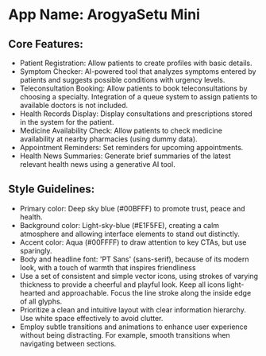 # **App Name**: ArogyaSetu Mini

## Core Features:

- Patient Registration: Allow patients to create profiles with basic details.
- Symptom Checker: AI-powered tool that analyzes symptoms entered by patients and suggests possible conditions with urgency levels.
- Teleconsultation Booking: Allow patients to book teleconsultations by choosing a specialty. Integration of a queue system to assign patients to available doctors is not included.
- Health Records Display: Display consultations and prescriptions stored in the system for the patient.
- Medicine Availability Check: Allow patients to check medicine availability at nearby pharmacies (using dummy data).
- Appointment Reminders: Set reminders for upcoming appointments.
- Health News Summaries: Generate brief summaries of the latest relevant health news using a generative AI tool.

## Style Guidelines:

- Primary color: Deep sky blue (#00BFFF) to promote trust, peace and health.
- Background color: Light-sky-blue (#E1F5FE), creating a calm atmosphere and allowing interface elements to stand out distinctly.
- Accent color: Aqua (#00FFFF) to draw attention to key CTAs, but use sparingly.
- Body and headline font: 'PT Sans' (sans-serif), because of its modern look, with a touch of warmth that inspires friendliness
- Use a set of consistent and simple vector icons, using strokes of varying thickness to provide a cheerful and playful look. Keep all icons light-hearted and approachable. Focus the line stroke along the inside edge of all glyphs.
- Prioritize a clean and intuitive layout with clear information hierarchy. Use white space effectively to avoid clutter.
- Employ subtle transitions and animations to enhance user experience without being distracting. For example, smooth transitions when navigating between sections.